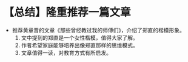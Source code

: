 # 【总结】隆重推荐一篇文章

-   推荐黄章晋的文章《那些曾经教过我的师傅们》，介绍了郑直的楷模形象。
    1.  文中提到的郑直是一个女性楷模，值得大家了解。
    2.  作者希望家庭能够培养出像郑直那样的思维模式。
    3.  文章值得一读，对教育方式有所启发。